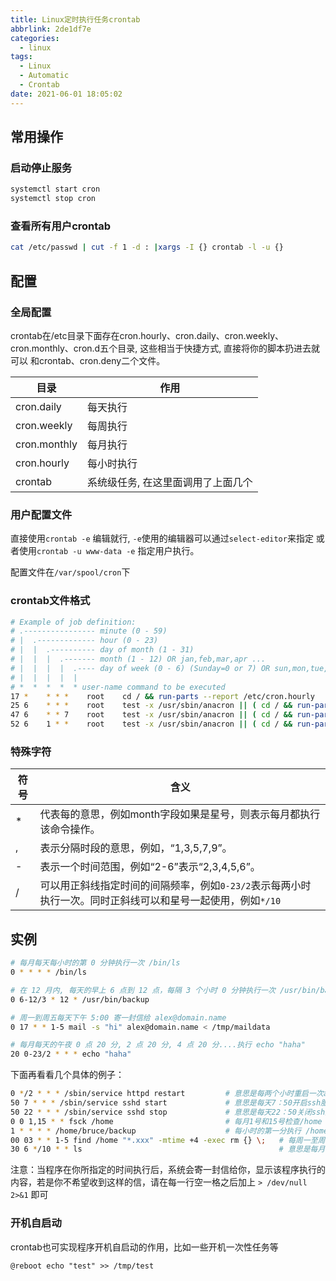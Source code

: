 ```yaml
---
title: Linux定时执行任务crontab
abbrlink: 2de1df7e
categories:
  - linux
tags:
  - Linux
  - Automatic
  - Crontab
date: 2021-06-01 18:05:02
---
```


## 常用操作

### 启动停止服务

```bash
systemctl start cron
systemctl stop cron
```

### 查看所有用户crontab

```bash
cat /etc/passwd | cut -f 1 -d : |xargs -I {} crontab -l -u {}
```

## 配置

### 全局配置

crontab在/etc目录下面存在cron.hourly、cron.daily、cron.weekly、cron.monthly、cron.d五个目录, 这些相当于快捷方式, 直接将你的脚本扔进去就可以
和crontab、cron.deny二个文件。

|      目录        |          作用                          |
| ------------ | ---------------------------------- |
| cron.daily   | 每天执行                           |
| cron.weekly  | 每周执行                           |
| cron.monthly | 每月执行                           |
| cron.hourly  | 每小时执行                         |
| crontab      | 系统级任务, 在这里面调用了上面几个 |

### 用户配置文件

直接使用`crontab -e` 编辑就行, `-e`使用的编辑器可以通过`select-editor`来指定
或者使用`crontab -u www-data -e` 指定用户执行。

配置文件在`/var/spool/cron`下

### crontab文件格式

```sh
# Example of job definition:
# .---------------- minute (0 - 59)
# |  .------------- hour (0 - 23)
# |  |  .---------- day of month (1 - 31)
# |  |  |  .------- month (1 - 12) OR jan,feb,mar,apr ...
# |  |  |  |  .---- day of week (0 - 6) (Sunday=0 or 7) OR sun,mon,tue,wed,thu,fri,sat
# |  |  |  |  |
# *  *  *  *  * user-name command to be executed
17 *    * * *    root    cd / && run-parts --report /etc/cron.hourly
25 6    * * *    root    test -x /usr/sbin/anacron || ( cd / && run-parts --report /etc/cron.daily )
47 6    * * 7    root    test -x /usr/sbin/anacron || ( cd / && run-parts --report /etc/cron.weekly )
52 6    1 * *    root    test -x /usr/sbin/anacron || ( cd / && run-parts --report /etc/cron.monthly )
```

### 特殊字符

| 符号 | 含义                                                                                                       |
| ---- | ---------------------------------------------------------------------------------------------------------- |
| *    | 代表每的意思，例如month字段如果是星号，则表示每月都执行该命令操作。                                        |
| ,    | 表示分隔时段的意思，例如，“1,3,5,7,9”。                                                                    |
| -    | 表示一个时间范围，例如“2-6”表示“2,3,4,5,6”。                                                               |
| /    | 可以用正斜线指定时间的间隔频率，例如`0-23/2`表示每两小时执行一次。同时正斜线可以和星号一起使用，例如`*/10` |

## 实例

```bash
# 每月每天每小时的第 0 分钟执行一次 /bin/ls
0 * * * * /bin/ls

# 在 12 月内, 每天的早上 6 点到 12 点，每隔 3 个小时 0 分钟执行一次 /usr/bin/backup
0 6-12/3 * 12 * /usr/bin/backup

# 周一到周五每天下午 5:00 寄一封信给 alex@domain.name
0 17 * * 1-5 mail -s "hi" alex@domain.name < /tmp/maildata

# 每月每天的午夜 0 点 20 分, 2 点 20 分, 4 点 20 分....执行 echo "haha"
20 0-23/2 * * * echo "haha"
```

下面再看看几个具体的例子：

```bash
0 */2 * * * /sbin/service httpd restart         # 意思是每两个小时重启一次apache
50 7 * * * /sbin/service sshd start             # 意思是每天7：50开启ssh服务
50 22 * * * /sbin/service sshd stop             # 意思是每天22：50关闭ssh服务
0 0 1,15 * * fsck /home                         # 每月1号和15号检查/home 磁盘
1 * * * * /home/bruce/backup                    # 每小时的第一分执行 /home/bruce/backup这个文件
00 03 * * 1-5 find /home "*.xxx" -mtime +4 -exec rm {} \;   # 每周一至周五3点钟，在目录/home中，查找文件名为*.xxx的文件，并删除4天前的文件。
30 6 */10 * * ls                                            # 意思是每月的1、11、21、31日是的6：30执行一次ls命令
```

注意：当程序在你所指定的时间执行后，系统会寄一封信给你，显示该程序执行的内容，若是你不希望收到这样的信，请在每一行空一格之后加上 `> /dev/null 2>&1` 即可

### 开机自启动

crontab也可实现程序开机自启动的作用，比如一些开机一次性任务等

```cron
@reboot echo "test" >> /tmp/test
```
